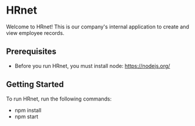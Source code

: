 # HRnet
Welcome to HRnet! This is our company's internal application to create and view employee records.

## Prerequisites
- Before you run HRnet, you must install node: https://nodejs.org/

## Getting Started
To run HRnet, run the following commands:
- npm install
- npm start 
